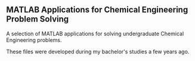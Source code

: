 ## MATLAB Applications for Chemical Engineering Problem Solving

A selection of MATLAB applications for solving undergraduate Chemical Engineering problems. 

These files were developed during my bachelor's studies a few years ago.
